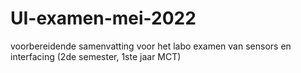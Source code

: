 # UI-examen-mei-2022

voorbereidende samenvatting voor het labo examen van sensors en interfacing (2de semester, 1ste jaar MCT)
